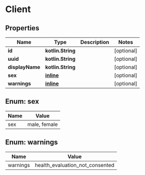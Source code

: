 
# Client

## Properties
Name | Type | Description | Notes
------------ | ------------- | ------------- | -------------
**id** | **kotlin.String** |  |  [optional]
**uuid** | **kotlin.String** |  |  [optional]
**displayName** | **kotlin.String** |  |  [optional]
**sex** | [**inline**](#SexEnum) |  |  [optional]
**warnings** | [**inline**](#kotlin.collections.List&lt;WarningsEnum&gt;) |  |  [optional]


<a name="SexEnum"></a>
## Enum: sex
Name | Value
---- | -----
sex | male, female


<a name="kotlin.collections.List<WarningsEnum>"></a>
## Enum: warnings
Name | Value
---- | -----
warnings | health_evaluation_not_consented



